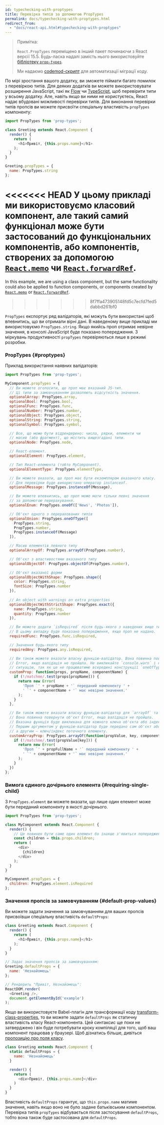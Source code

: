```yaml
---
id: typechecking-with-proptypes
title: Перевірка типів за допомогою PropTypes
permalink: docs/typechecking-with-proptypes.html
redirect_from:
  - "docs/react-api.html#typechecking-with-proptypes"
---
```


> Примітка:
>
> `React.PropTypes` переміщено в інший пакет починаючи з React версії 15.5. Будь-ласка надалі замість нього використовуйте [бібліотеку `prop-types`](https://www.npmjs.com/package/prop-types).
>
>Ми надаємо [codemod-скрипт](/blog/2017/04/07/react-v15.5.0.html#migrating-from-reactproptypes) для автоматизації міграції коду.

По мірі зростання вашого додатку, ви зможете піймати багато помилок з перевіркою типів. Для деяких додатків ви можете використовувати розширення JavaScript, такі як [Flow](https://flow.org/) чи [TypeScript](https://www.typescriptlang.org/), щоб перевірити типи у всьому додатку. Але, навіть якщо ви ними не користуєтесь, React надає вбудовані можливості перевірки типів. Для виконання перевірки типів пропсів ви можете присвоїти спеціальну властивість `propTypes` компоненту:

```javascript
import PropTypes from 'prop-types';

class Greeting extends React.Component {
  render() {
    return (
      <h1>Привіт, {this.props.name}</h1>
    );
  }
}

Greeting.propTypes = {
  name: PropTypes.string
};
```

<<<<<<< HEAD
У цьому прикладі ми використовуємо класовий компонент, але такий самий функціонал може бути застосований до функціональних компонентів, або компонентів, створених за допомогою [`React.memo`](https://uk.reactjs.org/docs/react-api.html#reactmemo) чи [`React.forwardRef`](https://uk.reactjs.org/docs/react-api.html#reactforwardref).
=======
In this example, we are using a class component, but the same functionality could also be applied to function components, or components created by [`React.memo`](/docs/react-api.html#reactmemo) or [`React.forwardRef`](/docs/react-api.html#reactforwardref).
>>>>>>> 8f7ffa473905148fd5c7ecfd7fed5dabbd261bf0

`PropTypes` експортує ряд валідаторів, які можуть бути використані щоб впевнитись, що ви отримали вірні дані. В наведеному вище прикладі ми використовуємо `PropTypes.string`. Якщо якийсь проп отримає невірне значення, в консолі  JavaScript буде показано попередження. З міркувань продуктивності `propTypes` перевіряються лише в режимі розробки.

### PropTypes {#proptypes}

Приклад використання наявних валідаторів:

```javascript
import PropTypes from 'prop-types';

MyComponent.propTypes = {
  // Ви можете оголосити, що проп має вказаний JS-тип.
  // Ці типи за замовчуванням дозволяють відсутність значення.
  optionalArray: PropTypes.array,
  optionalBool: PropTypes.bool,
  optionalFunc: PropTypes.func,
  optionalNumber: PropTypes.number,
  optionalObject: PropTypes.object,
  optionalString: PropTypes.string,
  optionalSymbol: PropTypes.symbol,

  // Все, що може бути відрендерено: числа, рядки, елементи чи
  // масив (або фрагмент), що містить вищезгадані типи.
  optionalNode: PropTypes.node,

  // React-елемент.
  optionalElement: PropTypes.element,

  // Тип React-елемента (тобто MyComponent).
  optionalElementType: PropTypes.elementType,

  // Ви можете вказати, що проп має бути екземпляром вказаного класу.
  // Для перевірки буде використано оператор instanceof.
  optionalMessage: PropTypes.instanceOf(Message),

  // Ви можете впевнитись, що проп може мати тільки певні значення
  // за допомогою перерахування.
  optionalEnum: PropTypes.oneOf(['News', 'Photos']),

  // Об'єкт одного з перерахованих типів
  optionalUnion: PropTypes.oneOfType([
    PropTypes.string,
    PropTypes.number,
    PropTypes.instanceOf(Message)
  ]),

  // Масив елементів певного типу
  optionalArrayOf: PropTypes.arrayOf(PropTypes.number),

  // Об'єкт з властивостями вказаного типу
  optionalObjectOf: PropTypes.objectOf(PropTypes.number),

  // Об'єкт вказаної форми
  optionalObjectWithShape: PropTypes.shape({
    color: PropTypes.string,
    fontSize: PropTypes.number
  }),
  
  // An object with warnings on extra properties
  optionalObjectWithStrictShape: PropTypes.exact({
    name: PropTypes.string,
    quantity: PropTypes.number
  }),   

  // Ви можете додати `isRequired` після будь-якого з наведених вище типів.
  // В цьому випадку буде показано попередження, якщо проп не надано.
  requiredFunc: PropTypes.func.isRequired,

  // Значення будь-якого типу
  requiredAny: PropTypes.any.isRequired,

  // Ви також можете вказати власну функцію-валідатор. Вона повинна повернути об'єкт
  // Error, якщо валідація не пройшла. Не викликайте `console.warn` і не генеруйте виняткову
  // ситуацію, так як це не працюватиме всередині конструкції `oneOfType`.
  customProp: function(props, propName, componentName) {
    if (!/matchme/.test(props[propName])) {
      return new Error(
        'Проп `' + propName + '` переданий компоненту ' +
        ' `' + componentName + '` має невірне значення.'
      );
    }
  },

  // Ви також можете вказати власну функцію-валідатор для `arrayOf` та `objectOf`.
  // Вона повинна повернути об'єкт Error, якщо валідація не пройшла.
  // Вказана функція буде викликана для кожного ключа об'єкта або індексу масиву.
  // Першим аргументом у функцію-валідатор буде передано сам об'єкт або масив,
  // а другим — ключ/індекс поточного елементу.
  customArrayProp: PropTypes.arrayOf(function(propValue, key, componentName, location, propFullName) {
    if (!/matchme/.test(propValue[key])) {
      return new Error(
        'Проп `' + propFullName + '` переданий компоненту ' +
        ' `' + componentName + '` має невірне значення.'
      );
    }
  })
};
```

### Вимога єдиного дочірнього елемента {#requiring-single-child}

З `PropTypes.element` ви можете вказати, що лише один елемент може бути переданий компоненту в якості дочірнього.

```javascript
import PropTypes from 'prop-types';

class MyComponent extends React.Component {
  render() {
    // Це повинен бути саме один елемент бо інакше з'явиться попередження.
    const children = this.props.children;
    return (
      <div>
        {children}
      </div>
    );
  }
}

MyComponent.propTypes = {
  children: PropTypes.element.isRequired
};
```

### Значення пропсів за замовчуванням {#default-prop-values}

Ви можете задати значення за замовчуванням для ваших пропсів присвоївши спеціальну властивість `defaultProps`:

```javascript
class Greeting extends React.Component {
  render() {
    return (
      <h1>Привіт, {this.props.name}</h1>
    );
  }
}

// Задає значення пропсів за замовчуванням:
Greeting.defaultProps = {
  name: 'Незнайомець'
};

// Рендерить "Привіт, Незнайомець":
ReactDOM.render(
  <Greeting />,
  document.getElementById('example')
);
```

Якщо ви використовуєте Babel-плагін для трансформації коду [transform-class-properties](https://babeljs.io/docs/plugins/transform-class-properties/), то ви можете задати `defaultProps` як статичну властивість класу React-компонента. Цей синтаксис ще поки не затверджено і він буде потребувати кроку компіляції для того, щоб ваш компонент працював у браузері. Щоб дізнатись більше, дивіться [пропозицію про поля класу](https://github.com/tc39/proposal-class-fields).

```javascript
class Greeting extends React.Component {
  static defaultProps = {
    name: 'Незнайомець'
  }

  render() {
    return (
      <div>Привіт, {this.props.name}</div>
    )
  }
}
```

Властивість `defaultProps` гарантує, що `this.props.name` матиме значення, навіть якщо воно не було задане батьківським компонентом. Перевірка типів `propTypes` відбувається після застосування `defaultProps`, тобто вона також буде застосована для `defaultProps`.
